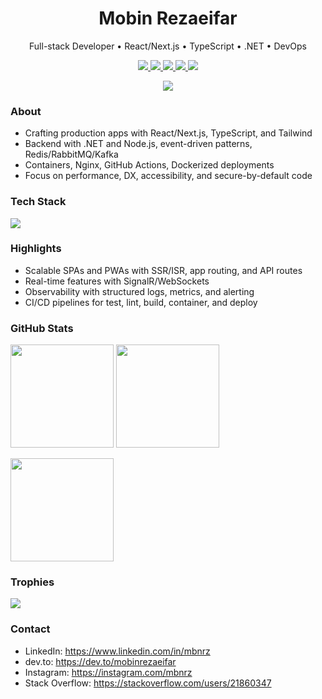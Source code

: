 <h1 align="center">Mobin Rezaeifar</h1>
<p align="center">Full-stack Developer • React/Next.js • TypeScript • .NET • DevOps</p>

<p align="center">
  <a href="https://www.linkedin.com/in/mbnrz">
    <img src="https://img.shields.io/badge/LinkedIn-mbnrz-0A66C2?logo=linkedin&logoColor=white" />
  </a>
  <a href="https://dev.to/mobinrezaeifar">
    <img src="https://img.shields.io/badge/dev.to-@mobinrezaeifar-0A0A0A?logo=devdotto&logoColor=white" />
  </a>
  <a href="https://instagram.com/mbnrz">
    <img src="https://img.shields.io/badge/Instagram-@mbnrz-E4405F?logo=instagram&logoColor=white" />
  </a>
  <a href="https://stackoverflow.com/users/21860347">
    <img src="https://img.shields.io/badge/Stack%20Overflow-21860347-F48024?logo=stackoverflow&logoColor=white" />
  </a>
  <img src="https://komarev.com/ghpvc/?username=mobinrezaeifar&label=Views&color=1f6feb" />
</p>

<p align="center">
  <img src="https://readme-typing-svg.demolab.com?font=Inter&weight=500&size=20&pause=1200&center=true&vCenter=true&width=900&lines=Building+clean+UIs%2C+solid+APIs%2C+and+reliable+infra;React+%2F+Next.js+%7C+TypeScript+%7C+.NET+%7C+Node.js;Cloud+%26+Containers+%7C+CI%2FCD+%7C+Monitoring" />
</p>

### About
- Crafting production apps with React/Next.js, TypeScript, and Tailwind
- Backend with .NET and Node.js, event-driven patterns, Redis/RabbitMQ/Kafka
- Containers, Nginx, GitHub Actions, Dockerized deployments
- Focus on performance, DX, accessibility, and secure-by-default code

### Tech Stack
<p>
  <img src="https://skillicons.dev/icons?i=ts,js,react,next,redux,tailwind,html,css,nodejs,express,dotnet,cs,python,docker,nginx,linux,git,github,postgres,mysql,mongodb,sqlite,redis,rabbitmq,kafka,prisma,webpack,jest,vitest" />
</p>

### Highlights
- Scalable SPAs and PWAs with SSR/ISR, app routing, and API routes
- Real-time features with SignalR/WebSockets
- Observability with structured logs, metrics, and alerting
- CI/CD pipelines for test, lint, build, container, and deploy

### GitHub Stats
<p align="left">
  <img height="165" src="https://github-readme-stats.vercel.app/api?username=mobinrezaeifar&show_icons=true&hide_border=true&theme=transparent" />
  <img height="165" src="https://github-readme-streak-stats.herokuapp.com?user=mobinrezaeifar&theme=transparent&hide_border=true" />
</p>

<p align="left">
  <img height="165" src="https://github-readme-stats.vercel.app/api/top-langs/?username=mobinrezaeifar&layout=compact&hide_border=true&theme=transparent" />
</p>

### Trophies
<p>
  <img src="https://github-profile-trophy.vercel.app/?username=mobinrezaeifar&theme=algolia&margin-w=10&no-frame=true" />
</p>

### Contact
- LinkedIn: https://www.linkedin.com/in/mbnrz
- dev.to: https://dev.to/mobinrezaeifar
- Instagram: https://instagram.com/mbnrz
- Stack Overflow: https://stackoverflow.com/users/21860347
